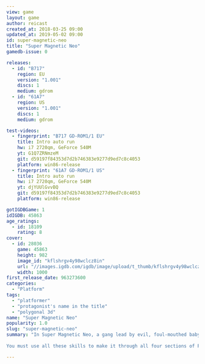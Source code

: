 ```yaml
---
view: game
layout: game
author: reicast
created_at: 2018-03-25 09:00
updated_at: 2019-05-02 09:00
id: super-magnetic-neo
title: "Super Magnetic Neo"
gamedb-issue: 0

releases:
  - id: "B717"
    region: EU
    version: "1.001"
    discs: 1
    medium: gdrom
  - id: "61A7"
    region: US
    version: "1.001"
    discs: 1
    medium: gdrom

test-videos:
  - fingerprint: "B717 GD-ROM1/1 EU"
    title: Intro auto run
    hw: i7 2720qm, GeForce 540M
    yt: G1Q7ZRNmzeM
    git: d59197f84353d7d2b746383e9277d9ed7c8c4053
    platform: win86-release
  - fingerprint: "61A7 GD-ROM1/1 US"
    title: Intro auto run
    hw: i7 2720qm, GeForce 540M
    yt: djYUUlGvvBQ
    git: d59197f84353d7d2b746383e9277d9ed7c8c4053
    platform: win86-release

gotIGDBGame: 1
idIGDB: 45863
age_ratings:
  - id: 18109
    rating: 8
cover:
  - id: 28036
    game: 45863
    height: 982
    image_id: "kflshrgv4y98wclcz8in"
    url: "//images.igdb.com/igdb/image/upload/t_thumb/kflshrgv4y98wclcz8in.jpg"
    width: 1000
first_release_date: 963273600
categories:
  - "Platform"
tags:
  - "platformer"
  - "protagonist's name in the title"
  - "polygonal 3d"
name: "Super Magnetic Neo"
popularity: 1.0
slug: "super-magnetic-neo"
summary: "In Super Magnetic Neo, a gang lead by evil, foul-mouthed baby Pinki has taken over Pao Pao Park. The professor must stop her, so her sends Super Magnetic Neo, a little boy robot with a powerful electromagnet on his head. 
 
You must use all these skills to make it through all four sections of Pao Pao Park and defeat Pinki."

---
```

